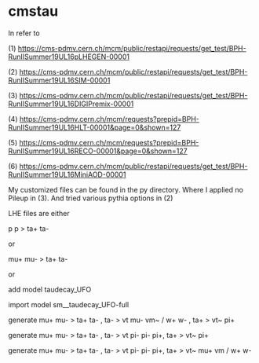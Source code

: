 # cmstau
In refer to 

(1) https://cms-pdmv.cern.ch/mcm/public/restapi/requests/get_test/BPH-RunIISummer19UL16pLHEGEN-00001

(2) https://cms-pdmv.cern.ch/mcm/public/restapi/requests/get_test/BPH-RunIISummer19UL16SIM-00001

(3) https://cms-pdmv.cern.ch/mcm/public/restapi/requests/get_test/BPH-RunIISummer19UL16DIGIPremix-00001

(4) https://cms-pdmv.cern.ch/mcm/requests?prepid=BPH-RunIISummer19UL16HLT-00001&page=0&shown=127

(5) https://cms-pdmv.cern.ch/mcm/requests?prepid=BPH-RunIISummer19UL16RECO-00001&page=0&shown=127	

(6) https://cms-pdmv.cern.ch/mcm/public/restapi/requests/get_test/BPH-RunIISummer19UL16MiniAOD-00001

My customized files can be found in the py directory.
Where I applied no Pileup in (3).
And tried various pythia options in (2)

LHE files are either 

p p > ta+ ta-

or

mu+ mu- > ta+ ta- 

or

add model taudecay_UFO

import model sm__taudecay_UFO-full

  generate mu+ mu- > ta+ ta- ,  ta- > vt mu- vm~ / w+ w- , ta+ > vt~ pi+

  generate mu+ mu- > ta+ ta- ,  ta- > vt pi- pi- pi+, ta+ > vt~ pi+ 

  generate mu+ mu- > ta+ ta- ,  ta- > vt pi- pi- pi+, ta+ > vt~ mu+ vm / w+ w-

